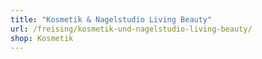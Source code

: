 ```yaml
---
title: "Kosmetik & Nagelstudio Living Beauty"
url: /freising/kosmetik-und-nagelstudio-living-beauty/
shop: Kosmetik
---
```

